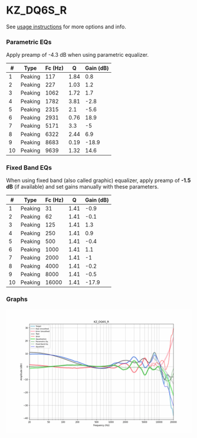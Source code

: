# KZ_DQ6S_R
See [usage instructions](https://github.com/jaakkopasanen/AutoEq#usage) for more options and info.

### Parametric EQs
Apply preamp of -4.3 dB when using parametric equalizer.

|   # | Type    |   Fc (Hz) |    Q |   Gain (dB) |
|-----|---------|-----------|------|-------------|
|   1 | Peaking |       117 | 1.84 |         0.8 |
|   2 | Peaking |       227 | 1.03 |         1.2 |
|   3 | Peaking |      1062 | 1.72 |         1.7 |
|   4 | Peaking |      1782 | 3.81 |        -2.8 |
|   5 | Peaking |      2315 | 2.1  |        -5.6 |
|   6 | Peaking |      2931 | 0.76 |        18.9 |
|   7 | Peaking |      5171 | 3.3  |        -5   |
|   8 | Peaking |      6322 | 2.44 |         6.9 |
|   9 | Peaking |      8683 | 0.19 |       -18.9 |
|  10 | Peaking |      9639 | 1.32 |        14.6 |

### Fixed Band EQs
When using fixed band (also called graphic) equalizer, apply preamp of **-1.5 dB** (if available) and set gains manually with these parameters.

|   # | Type    |   Fc (Hz) |    Q |   Gain (dB) |
|-----|---------|-----------|------|-------------|
|   1 | Peaking |        31 | 1.41 |        -0.9 |
|   2 | Peaking |        62 | 1.41 |        -0.1 |
|   3 | Peaking |       125 | 1.41 |         1.3 |
|   4 | Peaking |       250 | 1.41 |         0.9 |
|   5 | Peaking |       500 | 1.41 |        -0.4 |
|   6 | Peaking |      1000 | 1.41 |         1.1 |
|   7 | Peaking |      2000 | 1.41 |        -1   |
|   8 | Peaking |      4000 | 1.41 |        -0.2 |
|   9 | Peaking |      8000 | 1.41 |        -0.5 |
|  10 | Peaking |     16000 | 1.41 |       -17.9 |

### Graphs
![](./KZ_DQ6S_R.png)
